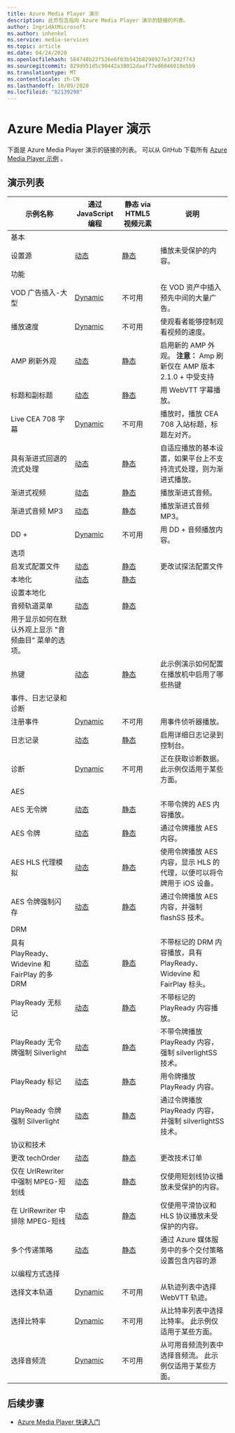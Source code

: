```yaml
---
title: Azure Media Player 演示
description: 此页包含指向 Azure Media Player 演示的链接的列表。
author: IngridAtMicrosoft
ms.author: inhenkel
ms.service: media-services
ms.topic: article
ms.date: 04/24/2020
ms.openlocfilehash: 584748b23f526e6f03b543b8298927e3f202f743
ms.sourcegitcommit: 829d951d5c90442a38012daaf77e86046018e5b9
ms.translationtype: MT
ms.contentlocale: zh-CN
ms.lasthandoff: 10/09/2020
ms.locfileid: "82139298"
---
```

# <a name="azure-media-player-demos"></a>Azure Media Player 演示

下面是 Azure Media Player 演示的链接的列表。 可以从 GitHub 下载所有 [Azure Media Player 示例](https://github.com/Azure-Samples/azure-media-player-samples) 。

## <a name="demo-listing"></a>演示列表

| 示例名称 | 通过 JavaScript 编程 | 静态 via HTML5 视频元素 | 说明 |
| ------------|----------------------------|-------------------------------------|--------------|
| 基本 |
| 设置源 | [动态](https://amp.azure.net/libs/amp/latest/samples/dynamic_setsource.html) | [静态](https://amp.azure.net/libs/amp/latest/samples/videotag_setsource.html) |播放未受保护的内容。|
| 功能 |
| VOD 广告插入-大型 | [Dynamic](https://amp.azure.net/libs/amp/latest/samples/dynamic_vast_ads_vod.html) | 不可用 | 在 VOD 资产中插入预先中间的大量广告。 |
| 播放速度 | [Dynamic](https://amp.azure.net/libs/amp/latest/samples/dynamic_playback_speed.html)| 不可用 | 使观看者能够控制观看视频的速度。 |
| AMP 刷新外观 | [动态](https://amp.azure.net/libs/amp/latest/samples/dynamic_flush_skin.html) | [静态](https://amp.azure.net/libs/amp/latest/samples/videotag_flush_skin.html) | 启用新的 AMP 外观。 **注意：** Amp 刷新仅在 AMP 版本 2.1.0 + 中受支持 |
| 标题和副标题 | [动态](https://amp.azure.net/libs/amp/latest/samples/dynamic_webvtt.html) | [静态](https://amp.azure.net/libs/amp/latest/samples/videotag_webvtt.html) | 用 WebVTT 字幕播放。
| Live CEA 708 字幕 | [Dynamic](https://amp.azure.net/libs/amp/latest/samples/dynamic_live_captions.html) | 不可用 | 播放时，播放 CEA 708 入站标题，标题左对齐。 |
| 具有渐进式回退的流式处理 | [动态](https://amp.azure.net/libs/amp/latest/samples/dynamic_progressiveFallback.html) | [静态](https://amp.azure.net/libs/amp/latest/samples/videotag_progressiveFallback.html) | 自适应播放的基本设置，如果平台上不支持流式处理，则为渐进式播放。 |
| 渐进式视频 | [动态](https://amp.azure.net/libs/amp/latest/samples/dynamic_progressiveVideo.html) | [静态](https://amp.azure.net/libs/amp/latest/samples/videotag_progressiveVideo.html) | 播放渐进式音频。 |
| 渐进式音频 MP3 | [动态](https://amp.azure.net/libs/amp/latest/samples/dynamic_progressiveAudio.html) | [静态](https://amp.azure.net/libs/amp/latest/samples/videotag_progressiveAudio.html) | 播放渐进式音频 MP3。 |
| DD + | [Dynamic](https://amp.azure.net/libs/amp/latest/samples/dynamic_dolbyDigitalPlus.html) | 不可用 | 用 DD + 音频播放内容。 |
| 选项 |
| 启发式配置文件 | [动态](https://amp.azure.net/libs/amp/latest/samples/dynamic_heuristicsProfile.html) | [静态](https://amp.azure.net/libs/amp/latest/samples/videotag_heuristicsProfile.html) | 更改试探法配置文件 |
| 本地化 | [动态](https://amp.azure.net/libs/amp/latest/samples/dynamic_localization.html) | [静态](https://amp.azure.net/libs/amp/latest/samples/videotag_localization.html) |
设置本地化 |
| 音频轨道菜单 | [动态](https://amp.azure.net/libs/amp/latest/samples/dynamic_multiAudio.html) | [静态](https://amp.azure.net/libs/amp/latest/samples/videotag_multiAudio.html) |
用于显示如何在默认外观上显示 "音频曲目" 菜单的选项。 |
| 热键 | [动态](https://amp.azure.net/libs/amp/latest/samples/dynamic_hotKeys.html) | [静态](https://amp.azure.net/libs/amp/latest/samples/videotag_hotKeys.html) | 此示例演示如何配置在播放机中启用了哪些热键 |
| 事件、日志记录和诊断 |
| 注册事件 | [Dynamic](https://amp.azure.net/libs/amp/latest/samples/dynamic_registerEvents.html) | 不可用 | 用事件侦听器播放。 |
| 日志记录 | [动态](https://amp.azure.net/libs/amp/latest/samples/dynamic_logging.html) | [静态](https://amp.azure.net/libs/amp/latest/samples/videotag_logging.html) | 启用详细日志记录到控制台。 |
| 诊断 | [Dynamic](https://amp.azure.net/libs/amp/latest/samples/dynamic_diagnostics.html) | 不可用 | 正在获取诊断数据。 此示例仅适用于某些方面。 |
| AES |
| AES 无令牌 | [动态](https://amp.azure.net/libs/amp/latest/samples/dynamic_aes_notoken.html) | [静态](https://amp.azure.net/libs/amp/latest/samples/videotag_aes_notoken.html) | 不带令牌的 AES 内容播放。 |
| AES 令牌 | [动态](https://amp.azure.net/libs/amp/latest/samples/dynamic_aes_token.html) | [静态](https://amp.azure.net/libs/amp/latest/samples/videotag_aes_token.html) | 通过令牌播放 AES 内容。 |
| AES HLS 代理模拟 | [动态](https://amp.azure.net/libs/amp/latest/samples/dynamic_aes_token_withHLSProxy.html) | [静态](https://amp.azure.net/libs/amp/latest/samples/videotag_aes_token_withHLSProxy.html) | 使用令牌播放 AES 内容，显示 HLS 的代理，以便可以将令牌用于 iOS 设备。 |
| AES 令牌强制闪存 | [动态](https://amp.azure.net/libs/amp/latest/samples/dynamic_aes_token_forceFlash.html) | [静态](https://amp.azure.net/libs/amp/latest/samples/videotag_aes_token_forceFlash.html) | 通过令牌播放 AES 内容，并强制 flashSS 技术。 |
| DRM |
| 具有 PlayReady、Widevine 和 FairPlay 的多 DRM | [动态](https://amp.azure.net/libs/amp/latest/samples/dynamic_multiDRM_PlayReadyWidevineFairPlay_notoken.html) | [静态](https://amp.azure.net/libs/amp/latest/samples/videotag_multiDRM_PlayReadyWidevineFairPlay_notoken.html) | 不带标记的 DRM 内容播放，具有 PlayReady、Widevine 和 FairPlay 标头。 |
| PlayReady 无标记 | [动态](https://amp.azure.net/libs/amp/latest/samples/dynamic_playready_notoken.html) | [静态](https://amp.azure.net/libs/amp/latest/samples/videotag_playready_notoken.html) | 不带标记的 PlayReady 内容播放。 |
| PlayReady 无令牌强制 Silverlight | [动态](https://amp.azure.net/libs/amp/latest/samples/dynamic_playready_notoken_forceSilverlight.html) | [静态](https://amp.azure.net/libs/amp/latest/samples/videotag_playready_notoken_forceSilverlight.html) | 不带令牌播放 PlayReady 内容，强制 silverlightSS 技术。 |
| PlayReady 标记 | [动态](https://amp.azure.net/libs/amp/latest/samples/dynamic_playready_token.html) | [静态](https://amp.azure.net/libs/amp/latest/samples/videotag_playready_token.html) | 用令牌播放 PlayReady 内容。 |
| PlayReady 令牌强制 Silverlight | [动态](https://amp.azure.net/libs/amp/latest/samples/dynamic_playready_token_forceSilverlight.html) | [静态](https://amp.azure.net/libs/amp/latest/samples/videotag_playready_token_forceSilverlight.html) | 通过令牌播放 PlayReady 内容，并强制 silverlightSS 技术。 |
| 协议和技术 |
| 更改 techOrder | [动态](https://amp.azure.net/libs/amp/latest/samples/dynamic_techOrder.html) | [静态](https://amp.azure.net/libs/amp/latest/samples/videotag_techOrder.html) | 更改技术订单 |
| 仅在 UrlRewriter 中强制 MPEG-短划线 | [动态](https://amp.azure.net/libs/amp/latest/samples/dynamic_forceDash.html) | [静态](https://amp.azure.net/libs/amp/latest/samples/videotag_forceDash.html) | 仅使用短划线协议播放未受保护的内容。 |
| 在 UrlRewriter 中排除 MPEG-短线 | [动态](https://amp.azure.net/libs/amp/latest/samples/dynamic_forceNoDash.html) | [静态](https://amp.azure.net/libs/amp/latest/samples/videotag_forceNoDash.html) | 仅使用平滑协议和 HLS 协议播放未受保护的内容。 |
| 多个传递策略 | [动态](https://amp.azure.net/libs/amp/latest/samples/dynamic_multipleDeliveryPolicy.html) | [静态](https://amp.azure.net/libs/amp/latest/samples/videotag_multipleDeliveryPolicy.html) | 通过 Azure 媒体服务中的多个交付策略设置包含内容的源 |
| 以编程方式选择 |
| 选择文本轨道 | [Dynamic](https://amp.azure.net/libs/amp/latest/samples/dynamic_selectTextTrack.html) | 不可用 | 从轨迹列表中选择 WebVTT 轨迹。 |
| 选择比特率 | [Dynamic](https://amp.azure.net/libs/amp/latest/samples/dynamic_selectBitrate.html) | 不可用 | 从比特率列表中选择比特率。 此示例仅适用于某些方面。 |
| 选择音频流 | [Dynamic](https://amp.azure.net/libs/amp/latest/samples/dynamic_selectAudioStream.html) | 不可用 | 从可用音频流列表中选择音频流。 此示例仅适用于某些方面。 |

## <a name="next-steps"></a>后续步骤

<!---Some context for the following links goes here--->
- [Azure Media Player 快速入门](azure-media-player-quickstart.md)